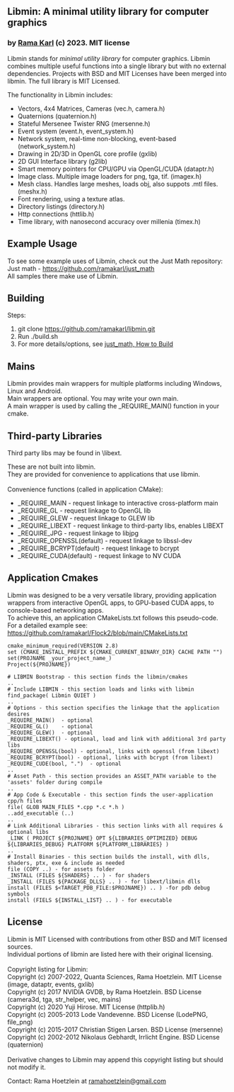 
## Libmin: A minimal utility library for computer graphics

### by [Rama Karl](http://ramakarl.com) (c) 2023. MIT license

Libmin stands for *minimal utility library* for computer graphics. Libmin combines multiple useful functions into a single library but with no external dependencies.
Projects with BSD and MIT Licenses have been merged into libmin. The full library is MIT Licensed.<br>

The functionality in Libmin includes:
- Vectors, 4x4 Matrices, Cameras (vec.h, camera.h)
- Quaternions (quaternion.h)
- Stateful Mersenee Twister RNG (mersenne.h)
- Event system (event.h, event_system.h)
- Network system, real-time non-blocking, event-based (network_system.h)
- Drawing in 2D/3D in OpenGL core profile (gxlib)
- 2D GUI Interface library (g2lib)
- Smart memory pointers for CPU/GPU via OpenGL/CUDA (dataptr.h)
- Image class. Multiple image loaders for png, tga, tif. (imagex.h)
- Mesh class. Handles large meshes, loads obj, also suppots .mtl files. (meshx.h)
- Font rendering, using a texture atlas.
- Directory listings (directory.h)
- Http connections (httlib.h)
- Time library, with nanosecond accuracy over millenia (timex.h)

## Example Usage

To see some example uses of Libmin, check out the Just Math repository:<br>
Just math - <a href="https://github.com/ramakarl/just_math">https://github.com/ramakarl/just_math</a><br>
All samples there make use of Libmin.<br>

## Building

Steps:
1) git clone https://github.com/ramakarl/libmin.git
2) Run ./build.sh
3) For more details/options, see <a href="https://github.com/ramakarl/just_math?tab=readme-ov-file#how-to-build">just_math, How to Build</a>

## Mains

Libmin provides main wrappers for multiple platforms including Windows, Linux and Android.<br>
Main wrappers are optional. You may write your own main.<br>
A main wrapper is used by calling the _REQUIRE_MAIN() function in your cmake.

## Third-party Libraries

Third party libs may be found in \libext.

These are not built into libmin.<br>
They are provided for convenience to applications that use libmin.<br>
<Br>
Convenience functions (called in application CMake):
- _REQUIRE_MAIN - request linkage to interactive cross-platform main
- _REQUIRE_GL - request linkage to OpenGL lib
- _REQUIRE_GLEW - request linkage to GLEW lib
- _REQUIRE_LIBEXT - request linkage to third-party libs, enables LIBEXT
- _REQUIRE_JPG - request linkage to libjpg 
- _REQUIRE_OPENSSL(default) - request linkage to libssl-dev
- _REQUIRE_BCRYPT(default) - request linkage to bcrypt
- _REQUIRE_CUDA(default) - request linkage to NV CUDA

## Application Cmakes 
Libmin was designed to be a very versatile library, providing application wrappers from interactive OpenGL apps, to GPU-based CUDA apps, to console-based networking apps.<br>
To achieve this, an application CMakeLists.txt follows this pseudo-code.<br>
For a detailed example see: https://github.com/ramakarl/Flock2/blob/main/CMakeLists.txt<br>

```
cmake_minimum_required(VERSION 2.8)
set (CMAKE_INSTALL_PREFIX ${CMAKE_CURRENT_BINARY_DIR} CACHE PATH "")
set(PROJNAME _your_project_name_)
Project(${PROJNAME})

# LIBMIN Bootstrap - this section finds the libmin/cmakes
..
# Include LIBMIN - this section loads and links with libmin
find_package( Libmin QUIET )
..
# Options - this section specifies the linkage that the application desires
_REQUIRE_MAIN()  - optional
_REQUIRE_GL()    - optional
_REQUIRE_GLEW()  - optional
_REQUIRE_LIBEXT() - optional, load and link with additional 3rd party libs
_REQUIRE_OPENSSL(bool) - optional, links with openssl (from libext)
_REQUIRE_BCRYPT(bool) - optional, links with bcrypt (from libext)
_REQUIRE_CUDE(bool, ".")  - optional
..
# Asset Path - this section provides an ASSET_PATH variable to the 'assets' folder during compile
..
# App Code & Executable - this section finds the user-application cpp/h files
file( GLOB MAIN_FILES *.cpp *.c *.h )
..add_executable (..)
..
# Link Additional Libraries - this section links with all requires & optional libs
_LINK ( PROJECT ${PROJNAME} OPT ${LIBRARIES_OPTIMIZED} DEBUG ${LIBRARIES_DEBUG} PLATFORM ${PLATFORM_LIBRARIES} )
..
# Install Binaries - this section builds the install, with dlls, shaders, ptx, exe & include as needed
file (COPY ..) - for assets folder
_INSTALL (FILES ${SHADERS} .. ) - for shaders
_INSTALL (FILES ${PACKAGE_DLLS} .. ) - for libext/libmin dlls
install (FILES $<TARGET_PDB_FILE:$PROJNAME}) .. ) -for pdb debug symbols
install (FIELS ${INSTALL_LIST} .. ) - for executable
```

## License

Libmin is MIT Licensed with contributions from other BSD and MIT licensed sources.<br>
Individual portions of libmin are listed here with their original licensing.<br>
<br>
Copyright listing for Libmin:<br>
Copyright (c) 2007-2022, Quanta Sciences, Rama Hoetzlein. MIT License (image, dataptr, events, gxlib)<br>
Copyright (c) 2017 NVIDIA GVDB, by Rama Hoetzlein. BSD License (camera3d, tga, str_helper, vec, mains)<br>
Copyright (c) 2020 Yuji Hirose. MIT License (httplib.h)<br>
Copyright (c) 2005-2013 Lode Vandevenne. BSD License (LodePNG, file_png)<br>
Copyright (c) 2015-2017 Christian Stigen Larsen. BSD License (mersenne)<br>
Copyright (c) 2002-2012 Nikolaus Gebhardt, Irrlicht Engine. BSD License (quaternion)<br>
<br>
Derivative changes to Libmin may append this copyright listing but should not modify it.<br>

Contact: Rama Hoetzlein at ramahoetzlein@gmail.com
